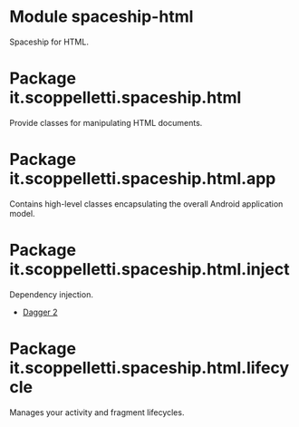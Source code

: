 # Module spaceship-html

Spaceship for HTML.

# Package it.scoppelletti.spaceship.html

Provide classes for manipulating HTML documents.

# Package it.scoppelletti.spaceship.html.app

Contains high-level classes encapsulating the overall Android application model.

# Package it.scoppelletti.spaceship.html.inject

Dependency injection.

* [Dagger 2](http://google.github.io/dagger)

# Package it.scoppelletti.spaceship.html.lifecycle

Manages your activity and fragment lifecycles.

